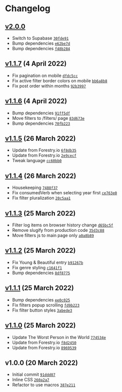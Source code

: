 # Changelog

## [v2.0.0](https://github.com/skilar/input-log/compare/v1.1.7...v2.0.0)

-   Switch to Supabase [`30fde91`](https://github.com/skilar/input-log/commit/30fde910037499d8013c0087ddd1bff0d203fbda)
-   Bump dependencies [`e62be7d`](https://github.com/skilar/input-log/commit/e62be7d687e4912e8eace070bb68e37dab5f1db8)
-   Bump dependencies [`f48b284`](https://github.com/skilar/input-log/commit/f48b284d67f1bebac919e1e03f4f97f9db93dd59)

## [v1.1.7](https://github.com/skilar/input-log/compare/v1.1.6...v1.1.7) (4 April 2022)

-   Fix pagination on mobile [`dfdc5cc`](https://github.com/skilar/input-log/commit/dfdc5ccd2ebc25d81fa2ca3d07f3272c3a2889c7)
-   Fix active filter border colors on mobile [`bb6a8b8`](https://github.com/skilar/input-log/commit/bb6a8b894cc5a08536857aa2c66d888f648e77f6)
-   Fix post order within months [`92b3997`](https://github.com/skilar/input-log/commit/92b39975d56963c58941e1f11f980136bc1b03a0)

## [v1.1.6](https://github.com/skilar/input-log/compare/v1.1.5...v1.1.6) (4 April 2022)

-   Bump dependencies [`91ff5df`](https://github.com/skilar/input-log/commit/91ff5df84f43f45843b937f1629b7722abb02b26)
-   Move filters to /filters/ page [`83d673e`](https://github.com/skilar/input-log/commit/83d673e543bba265742035570b3cd8949f8731e8)
-   Bump dependencies [`70fb223`](https://github.com/skilar/input-log/commit/70fb2239d67af90b1e0e579cd2e8a77b9f5ab0c3)

## [v1.1.5](https://github.com/skilar/input-log/compare/v1.1.4...v1.1.5) (26 March 2022)

-   Update from Forestry.io [`6f8db35`](https://github.com/skilar/input-log/commit/6f8db35f1e5987a74849c47f4713da18496c60cb)
-   Update from Forestry.io [`2e9cecf`](https://github.com/skilar/input-log/commit/2e9cecfd24143749e621f5b8c646a4ec60c71f24)
-   Tweak language [`cc60bb0`](https://github.com/skilar/input-log/commit/cc60bb0abd4eb67710cdbefcdd540f3a844a0baa)

## [v1.1.4](https://github.com/skilar/input-log/compare/v1.1.3...v1.1.4) (26 March 2022)

-   Housekeeping [`7488f37`](https://github.com/skilar/input-log/commit/7488f37e3de5ea332601e777c6b501ae5b6b3233)
-   Fix consumedVerb when selecting year first [`ce763e0`](https://github.com/skilar/input-log/commit/ce763e0e68dc87453b3c853d86b647b421f649ae)
-   Fix filter pluralization [`20c5aa1`](https://github.com/skilar/input-log/commit/20c5aa174fe768e82079472d2c0e5f3f9544356c)

## [v1.1.3](https://github.com/skilar/input-log/compare/v1.1.2...v1.1.3) (25 March 2022)

-   Filter log items on browser history change [`d65bc5f`](https://github.com/skilar/input-log/commit/d65bc5fc132b7c0344bc2ba543774a15b0afa578)
-   Remove slugify from production code [`35d3c88`](https://github.com/skilar/input-log/commit/35d3c88f7ae79d3b5ec4345bede96df499c3f878)
-   Move filters js to main page only [`a0a8b89`](https://github.com/skilar/input-log/commit/a0a8b89a989d30fe52f68586716a22a9048dd5a0)

## [v1.1.2](https://github.com/skilar/input-log/compare/v1.1.1...v1.1.2) (25 March 2022)

-   Fix Young & Beautiful entry [`b91267b`](https://github.com/skilar/input-log/commit/b91267b37c0ee2f76129261c78e9ea53f4061eeb)
-   Fix genre styling [`c1641f1`](https://github.com/skilar/input-log/commit/c1641f14e77418bec63cd1932d333cb6e3858347)
-   Bump dependencies [`8df8775`](https://github.com/skilar/input-log/commit/8df87752bd46e96eadfab9fc919fa596c56aebdb)

## [v1.1.1](https://github.com/skilar/input-log/compare/v1.1.0...v1.1.1) (25 March 2022)

-   Bump dependencies [`ee0c025`](https://github.com/skilar/input-log/commit/ee0c02572e960b7defbfdb2d6cb2dd1da078121c)
-   Fix filters popup scrolling [`fd9b223`](https://github.com/skilar/input-log/commit/fd9b22359fb647d551016d352d174fc9c27fc72a)
-   Fix filter button styles [`3abede3`](https://github.com/skilar/input-log/commit/3abede37de307727270ad7e6d1cbf8449e1ba3f5)

## [v1.1.0](https://github.com/skilar/input-log/compare/v1.0.0...v1.1.0) (25 March 2022)

-   Update The Worst Person in the World [`774534e`](https://github.com/skilar/input-log/commit/774534e3340f60a631a204b80f362cd17fb7dd3c)
-   Update from Forestry.io [`f8d2450`](https://github.com/skilar/input-log/commit/f8d24502e593e7c5a8e62d071f1c1b7effe71a6d)
-   Update from Forestry.io [`8969539`](https://github.com/skilar/input-log/commit/896953985d82bda0c0612ca45586838c58519f3a)

## v1.0.0 (20 March 2022)

-   Initial commit [`91ddd07`](https://github.com/skilar/input-log/commit/91ddd07b2f126e2025c4e93f16fcde4773801309)
-   Inline CSS [`260a2a7`](https://github.com/skilar/input-log/commit/260a2a7d19c5c8fd82b10be70acd44b3e660ccd9)
-   Refactor to use macros [`387e211`](https://github.com/skilar/input-log/commit/387e21198f5bda115b2176c8f7aa52eab995fa15)
